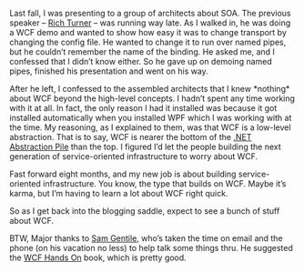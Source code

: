 Last fall, I was presenting to a group of architects about SOA. The
previous speaker – [Rich Turner](http://blogs.msdn.com/richardt/) – was
running way late. As I walked in, he was doing a WCF demo and wanted to
show how easy it was to change transport by changing the config file. He
wanted to change it to run over named pipes, but he couldn’t remember
the name of the binding. He asked me, and I confessed that I didn’t know
either. So he gave up on demoing named pipes, finished his presentation
and went on his way.

After he left, I confessed to the assembled architects that I
knew \*nothing\* about WCF beyond the high-level concepts. I hadn’t
spent any time working with it at all. In fact, the only reason I had it
installed was because it got installed automatically when you installed
WPF which I was working with at the time. My reasoning, as I explained
to them, was that WCF is a low-level abstraction. That is to say, WCF is
nearer the bottom of the [.NET Abstraction
Pile](http://biztech.ericsink.com/Abstraction_Pile.html) than the top. I
figured I’d let the people building the next generation of
service-oriented infrastructure to worry about WCF.

Fast forward eight months, and my new job is about building
service-oriented infrastructure. You know, the type that builds on WCF.
Maybe it’s karma, but I’m having to learn a lot about WCF right quick.

So as I get back into the blogging saddle, expect to see a bunch of
stuff about WCF.

BTW, Major thanks to [Sam
Gentile](http://codebetter.com/blogs/sam.gentile/), who’s taken the time
on email and the phone (on his vacation no less) to help talk some
things thru. He suggested the [WCF Hands
On](http://www.samspublishing.com/bookstore/product.asp?isbn=0672328771&rl=1)
book, which is pretty good.
